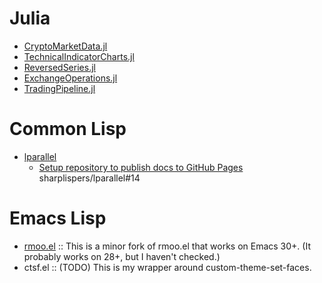 # Julia

- [CryptoMarketData.jl](https://g-gundam.github.io/CryptoMarketData.jl/dev/)
- [TechnicalIndicatorCharts.jl](https://g-gundam.github.io/TechnicalIndicatorCharts.jl/dev/)
- [ReversedSeries.jl](https://g-gundam.github.io/ReversedSeries.jl/dev/)
- [ExchangeOperations.jl](https://g-gundam.github.io/ExchangeOperations.j/dev/)
- [TradingPipeline.jl](https://g-gundam.github.io/TradingPipeline.jl/dev/)

# Common Lisp

- [lparallel](https://g-gundam.github.io/lparallel/)
    + [Setup repository to publish docs to GitHub Pages](https://github.com/sharplispers/lparallel/pull/14) sharplispers/lparallel#14 

# Emacs Lisp

- [rmoo.el](https://github.com/g-gundam/rmoo) :: This is a minor fork of rmoo.el that works on Emacs 30+. (It probably works on 28+, but I haven't checked.)
- ctsf.el :: (TODO) This is my wrapper around custom-theme-set-faces.
